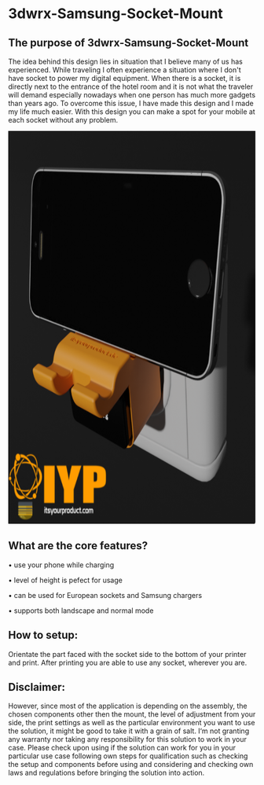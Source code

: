 # 3dwrx-Samsung-Socket-Mount

## The purpose of 3dwrx-Samsung-Socket-Mount
The idea behind this design lies in situation that I believe many of us has experienced. While traveling I often experience a situation where I don't have socket to power my digital equipment. When there is a socket, it is directly next to the entrance of the hotel room and it is not what the traveler will demand especially nowadays when one person has much more gadgets than years ago.
To overcome this issue, I have made this design and I made my life much easier. 
With this design you can make a spot for your mobile at each socket without any problem. 


<p align="center">
  <img 
    width="800"
    height="800"
    src="https://github.com/thomaszipf/3dwrx-Samsung-Socket-Mount/blob/main/Images/Samsung-Socket-Mount.PNG"
  >
</p>


## What are the core features?

• use your phone while charging

• level of height is pefect for usage

• can be used for European sockets and Samsung chargers

• supports both landscape and normal mode


## How to setup:

Orientate the part faced with the socket side to the bottom of your printer and print.
After printing you are able to use any socket, wherever you are.

## Disclaimer:
However, since most of the application is depending on the assembly, the chosen components other then the mount, the level of adjustment from your side, the print settings as well as the particular environment you want to use the solution, it might be good to take it with a grain of salt. I‘m not granting any warranty nor taking any responsibility for this solution to work in your case. Please check upon using if the solution can work for you in your particular use case following own steps for qualification such as checking the setup and components before using and considering and checking own laws and regulations before bringing the solution into action.
